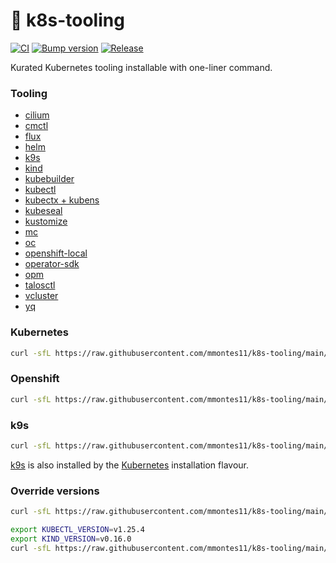 # 🧰 k8s-tooling
[![CI](https://github.com/mmontes11/k8s-tooling/actions/workflows/ci.yml/badge.svg)](https://github.com/mmontes11/k8s-tooling/actions/workflows/ci.yml)
[![Bump version](https://github.com/mmontes11/k8s-scripts/actions/workflows/bump-version.yml/badge.svg)](https://github.com/mmontes11/k8s-scripts/actions/workflows/bump-version.yml)
[![Release](https://github.com/mmontes11/k8s-tooling/actions/workflows/release.yml/badge.svg)](https://github.com/mmontes11/k8s-tooling/actions/workflows/release.yml)

Kurated Kubernetes tooling installable with one-liner command.

### Tooling
- [cilium](https://github.com/cilium/cilium-cli)
- [cmctl](https://github.com/cert-manager/cmctl)
- [flux](https://github.com/fluxcd/flux2)
- [helm](https://github.com/helm/helm)
- [k9s](https://github.com/derailed/k9s)
- [kind](https://github.com/kubernetes-sigs/kind/)
- [kubebuilder](https://github.com/kubernetes-sigs/kubebuilder)
- [kubectl](https://github.com/kubernetes/kubectl)
- [kubectx + kubens](https://github.com/ahmetb/kubectx)
- [kubeseal](https://github.com/bitnami-labs/sealed-secrets)
- [kustomize](https://github.com/kubernetes-sigs/kustomize)
- [mc](https://github.com/minio/mc)
- [oc](https://github.com/openshift/oc)
- [openshift-local](https://developers.redhat.com/products/openshift-local/overview)
- [operator-sdk](https://github.com/operator-framework/operator-sdk)
- [opm](https://github.com/operator-framework/operator-registry)
- [talosctl](https://github.com/siderolabs/talos/releases)
- [vcluster](https://github.com/loft-sh/vcluster)
- [yq](https://github.com/mikefarah/yq)

### Kubernetes

```bash
curl -sfL https://raw.githubusercontent.com/mmontes11/k8s-tooling/main/kubernetes.sh | sudo bash -s -
``` 

### Openshift

```bash
curl -sfL https://raw.githubusercontent.com/mmontes11/k8s-tooling/main/kubernetes.sh | sudo bash -s -
```

### k9s

```bash
curl -sfL https://raw.githubusercontent.com/mmontes11/k8s-tooling/main/k9s.sh | sudo bash -s -
``` 

[k9s](https://github.com/derailed/k9s) is also installed by the [Kubernetes](#kubernetes) installation flavour.

### Override versions

```bash
curl -sfL https://raw.githubusercontent.com/mmontes11/k8s-tooling/main/kubernetes.sh | sudo KUBECTL_VERSION=v1.25.4 bash -s -
``` 
```bash
export KUBECTL_VERSION=v1.25.4
export KIND_VERSION=v0.16.0
curl -sfL https://raw.githubusercontent.com/mmontes11/k8s-tooling/main/kubernetes.sh | sudo --preserve-env bash -s -
``` 
